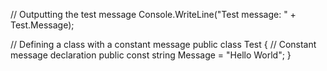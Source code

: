 // Outputting the test message
Console.WriteLine("Test message: " + Test.Message);

// Defining a class with a constant message
public class Test
{
    // Constant message declaration
    public const string Message = "Hello World";
}
